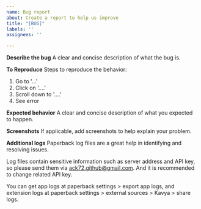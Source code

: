```yaml
---
name: Bug report
about: Create a report to help us improve
title: "[BUG]"
labels: ''
assignees: ''

---
```


**Describe the bug**
A clear and concise description of what the bug is.

**To Reproduce**
Steps to reproduce the behavior:
1. Go to '...'
2. Click on '....'
3. Scroll down to '....'
4. See error

**Expected behavior**
A clear and concise description of what you expected to happen.

**Screenshots**
If applicable, add screenshots to help explain your problem.

**Additional logs**
Paperback log files are a great help in identifying and resolving issues.

Log files contain sensitive information such as server address and API key,
so please send them via <ack72.github@gmail.com>.
And it is recommended to change related API key.

You can get app logs at paperback settings > export app logs,
and extension logs at paperback settings > external sources > Kavya > share logs.
